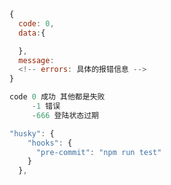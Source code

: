 ```js
{
  code: 0,
  data:{

  },
  message:
  <!-- errors: 具体的报错信息 -->
}
```

```js
code 0 成功 其他都是失败
     -1 错误
     -666 登陆状态过期
```


```js
"husky": {
    "hooks": {
      "pre-commit": "npm run test"
    }
  },
```




